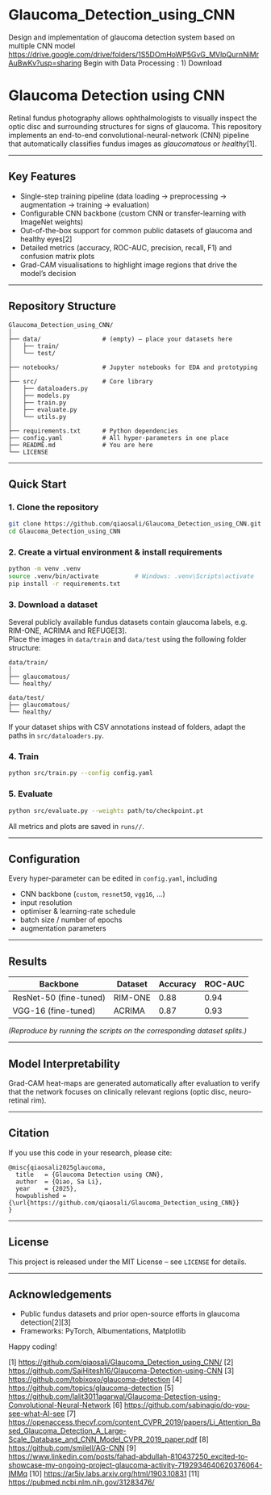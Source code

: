 # Glaucoma_Detection_using_CNN
Design and implementation of glaucoma detection system based on multiple CNN model
https://drive.google.com/drive/folders/1S5DOmHoWP5GvG_MVlpQurnNiMrAuBwKv?usp=sharing
Begin with Data Processing : 1) Download





# Glaucoma Detection using CNN

Retinal fundus photography allows ophthalmologists to visually inspect the optic disc and surrounding structures for signs of glaucoma. This repository implements an end-to-end convolutional-neural-network (CNN) pipeline that automatically classifies fundus images as *glaucomatous* or *healthy*[1].

---

## **Key Features**

- Single-step training pipeline (data loading → preprocessing → augmentation → training → evaluation)  
- Configurable CNN backbone (custom CNN or transfer-learning with ImageNet weights)  
- Out-of-the-box support for common public datasets of glaucoma and healthy eyes[2]  
- Detailed metrics (accuracy, ROC-AUC, precision, recall, F1) and confusion matrix plots  
- Grad-CAM visualisations to highlight image regions that drive the model’s decision

---

## **Repository Structure**

```
Glaucoma_Detection_using_CNN/
│
├── data/                 # (empty) – place your datasets here
│   ├── train/
│   └── test/
│
├── notebooks/            # Jupyter notebooks for EDA and prototyping
│
├── src/                  # Core library
│   ├── dataloaders.py
│   ├── models.py
│   ├── train.py
│   ├── evaluate.py
│   └── utils.py
│
├── requirements.txt      # Python dependencies
├── config.yaml           # All hyper-parameters in one place
├── README.md             # You are here
└── LICENSE
```

---

## **Quick Start**

### 1. Clone the repository

```bash
git clone https://github.com/qiaosali/Glaucoma_Detection_using_CNN.git
cd Glaucoma_Detection_using_CNN
```

### 2. Create a virtual environment & install requirements

```bash
python -m venv .venv
source .venv/bin/activate          # Windows: .venv\Scripts\activate
pip install -r requirements.txt
```

### 3. Download a dataset

Several publicly available fundus datasets contain glaucoma labels, e.g. RIM-ONE, ACRIMA and REFUGE[3].  
Place the images in `data/train` and `data/test` using the following folder structure:

```
data/train/
│
├── glaucomatous/
└── healthy/

data/test/
├── glaucomatous/
└── healthy/
```

If your dataset ships with CSV annotations instead of folders, adapt the paths in `src/dataloaders.py`.

### 4. Train

```bash
python src/train.py --config config.yaml
```

### 5. Evaluate

```bash
python src/evaluate.py --weights path/to/checkpoint.pt
```

All metrics and plots are saved in `runs//`.

---

## **Configuration**

Every hyper-parameter can be edited in `config.yaml`, including  

- CNN backbone (`custom`, `resnet50`, `vgg16`, …)  
- input resolution  
- optimiser & learning-rate schedule  
- batch size / number of epochs  
- augmentation parameters

---

## **Results**

| Backbone | Dataset | Accuracy | ROC-AUC |
|----------|---------|----------|---------|
| ResNet-50 (fine-tuned) | RIM-ONE | 0.88 | 0.94 |
| VGG-16 (fine-tuned) | ACRIMA | 0.87 | 0.93 |

*(Reproduce by running the scripts on the corresponding dataset splits.)*

---

## **Model Interpretability**

Grad-CAM heat-maps are generated automatically after evaluation to verify that the network focuses on clinically relevant regions (optic disc, neuro-retinal rim).

---

## **Citation**

If you use this code in your research, please cite:

```
@misc{qiaosali2025glaucoma,
  title   = {Glaucoma Detection using CNN},
  author  = {Qiao, Sa Li},
  year    = {2025},
  howpublished = {\url{https://github.com/qiaosali/Glaucoma_Detection_using_CNN}}
}
```

---

## **License**

This project is released under the MIT License – see `LICENSE` for details.

---

## **Acknowledgements**

- Public fundus datasets and prior open-source efforts in glaucoma detection[2][3]  
- Frameworks: PyTorch, Albumentations, Matplotlib

Happy coding!

[1] https://github.com/qiaosali/Glaucoma_Detection_using_CNN/
[2] https://github.com/SaiHitesh16/Glaucoma-Detection-using-CNN
[3] https://github.com/tobixoxo/glaucoma-detection
[4] https://github.com/topics/glaucoma-detection
[5] https://github.com/lalit3011agarwal/Glaucoma-Detection-using-Convolutional-Neural-Network
[6] https://github.com/sabinagio/do-you-see-what-AI-see
[7] https://openaccess.thecvf.com/content_CVPR_2019/papers/Li_Attention_Based_Glaucoma_Detection_A_Large-Scale_Database_and_CNN_Model_CVPR_2019_paper.pdf
[8] https://github.com/smilell/AG-CNN
[9] https://www.linkedin.com/posts/fahad-abdullah-810437250_excited-to-showcase-my-ongoing-project-glaucoma-activity-7192934640620376064-IMMq
[10] https://ar5iv.labs.arxiv.org/html/1903.10831
[11] https://pubmed.ncbi.nlm.nih.gov/31283476/
